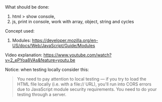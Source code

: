 What should be done:
1. html >  <script> internal script + external </script> show console, 
2. js, print in console, work with array, object, string and cycles


Concept used:
1. Modules: https://developer.mozilla.org/en-US/docs/Web/JavaScript/Guide/Modules


Video explanation:
https://www.youtube.com/watch?v=2_ePYoa8VAs&feature=youtu.be


Notice: 
when testing locally consider this:

> You need to pay attention to local testing — if you try to load the HTML file locally (i.e. with a file:// URL), you'll run into CORS errors due to JavaScript module security requirements. You need to do your testing through a server.